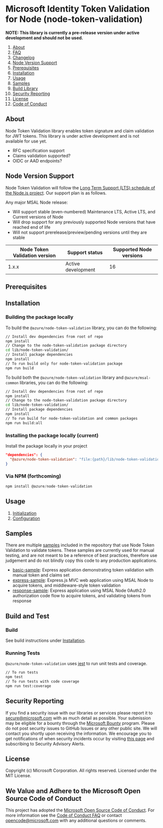 # Microsoft Identity Token Validation for Node (node-token-validation)

**NOTE: This library is currently a pre-release version under active development and should not be used.**

1. [About](#about)
1. [FAQ](https://github.com/AzureAD/microsoft-authentication-library-for-js/blob/dev/lib/node-token-validation/docs/FAQ.md)
1. [Changelog](https://github.com/AzureAD/microsoft-authentication-library-for-js/blob/dev/lib/node-token-validation/CHANGELOG.md)
1. [Node Version Support](#node-version-support)
1. [Prerequisites](#prerequisites)
1. [Installation](#installation)
1. [Usage](#usage)
1. [Samples](#samples)
1. [Build Library](#build-and-test)
1. [Security Reporting](#security-reporting)
1. [License](#license)
1. [Code of Conduct](#we-value-and-adhere-to-the-microsoft-open-source-code-of-conduct)

## About

Node Token Validation library enables token signature and claim validation for JWT tokens. This library is under active development and is not available for use yet.

- RFC specification support
- Claims validation supported?
- OIDC or AAD endpoints?

## Node Version Support

Node Token Validation will follow the [Long Term Support (LTS) schedule of the Node.js project](https://nodejs.org/about/releases/). Our support plan is as follows.

Any major MSAL Node release:
- Will support stable (even-numbered) Maintenance LTS, Active LTS, and Current versions of Node
- Will drop support for any previously supported Node versions that have reached end of life
- Will not support prerelease/preview/pending versions until they are stable

| Node Token Validation version | Support status       | Supported Node versions |
|-------------------------------|----------------------|-------------------------|
| 1.x.x                         | Active development   | 16                      |

## Prerequisites

## Installation

### Building the package locally

To build the `@azure/node-token-validation` library, you can do the following:

```bash
// Install dev dependencies from root of repo
npm install
// Change to the node-token-validation package directory
cd lib/node-token-validation/
// Install package dependencies
npm install
// To run build only for node-token-validation package
npm run build
```

To build both the `@azure/node-token-validation` library and `@azure/msal-common` libraries, you can do the following:

```bash
// Install dev dependencies from root of repo
npm install
// Change to the node-token-validation package directory
cd lib/node-token-validation/
// Install package dependencies
npm install
// To run build for node-token-validation and common packages
npm run build:all
```

### Installing the package locally (current)

Install the package locally in your project

```json
"dependencies": {
  "@azure/node-token-validation": "file:{path}/lib/node-token-validation"
}
```

### Via NPM (forthcoming)

```javascript
npm install @azure/node-token-validation
```

## Usage

1. [Initialization](https://github.com/AzureAD/microsoft-authentication-library-for-js/tree/dev/lib/node-token-validation/docs/initialization.md)
1. [Configuration](https://github.com/AzureAD/microsoft-authentication-library-for-js/tree/dev/lib/node-token-validation/docs/configuration.md)

## Samples

There are multiple [samples](https://github.com/AzureAD/microsoft-authentication-library-for-js/tree/dev/samples/node-token-validation-samples) included in the repository that use Node Token Validation to validate tokens. These samples are currently used for manual testing, and are not meant to be a reference of best practices, therefore use judgement and do not blindly copy this code to any production applications.

- [basic-sample](https://github.com/AzureAD/microsoft-authentication-library-for-js/tree/dev/samples/node-token-validation-samples/basic-sample): Express application demonstrating token validation with manual token and claims set
- [express-sample](ttps://github.com/AzureAD/microsoft-authentication-library-for-js/tree/dev/samples/node-token-validation-samples/express-sample): Express.js MVC web application using MSAL Node to acquire tokens, and middleware-style token validation
- [response-sample](ttps://github.com/AzureAD/microsoft-authentication-library-for-js/tree/dev/samples/node-token-validation-samples/response-sample): Express application using MSAL Node 0Auth2.0 authorization code flow to acquire tokens, and validating tokens from response

## Build and Test

### Build

See build instructions under [Installation](#installation).

### Running Tests

`@azure/node-token-validation` uses [jest](https://jestjs.io/) to run unit tests and coverage.

```bash
// To run tests
npm test
// To run tests with code coverage
npm run test:coverage
```

## Security Reporting

If you find a security issue with our libraries or services please report it to [secure@microsoft.com](mailto:secure@microsoft.com) with as much detail as possible. Your submission may be eligible for a bounty through the [Microsoft Bounty](http://aka.ms/bugbounty) program. Please do not post security issues to GitHub Issues or any other public site. We will contact you shortly upon receiving the information. We encourage you to get notifications of when security incidents occur by visiting [this page](https://technet.microsoft.com/security/dd252948) and subscribing to Security Advisory Alerts.

## License

Copyright (c) Microsoft Corporation.  All rights reserved. Licensed under the MIT License.

## We Value and Adhere to the Microsoft Open Source Code of Conduct

This project has adopted the [Microsoft Open Source Code of Conduct](https://opensource.microsoft.com/codeofconduct/). For more information see the [Code of Conduct FAQ](https://opensource.microsoft.com/codeofconduct/faq/) or contact [opencode@microsoft.com](mailto:opencode@microsoft.com) with any additional questions or comments.
